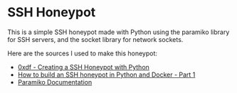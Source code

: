 # SSH Honeypot

This is a simple SSH honeypot made with Python using the paramiko library for SSH servers, and the socket library for network sockets.

Here are the sources I used to make this honeypot:
- [0xdf - Creating a SSH Honeypot with Python](https://www.youtube.com/watch?v=HO1h57CiF98&t=435s)
- [How to build an SSH honeypot in Python and Docker - Part 1](https://securehoney.net/blog/how-to-build-an-ssh-honeypot-in-python-and-docker-part-1.html)
- [Paramiko Documentation](https://docs.paramiko.org/en/latest/)